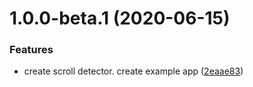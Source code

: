 # 1.0.0-beta.1 (2020-06-15)


### Features

* create scroll detector. create example app ([2eaae83](https://github.com/levibostian/Folio/commit/2eaae83386755bbdaf89c4a3b3c685689562fd8d))
